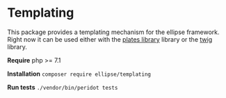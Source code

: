 # Templating
This package provides a templating mechanism for the ellipse framework. Right
now it can be used either with the [plates library](https://github.com/thephpleague/plates)
library or the [twig](https://github.com/twigphp/Twig) library.

**Require** php >= 7.1

**Installation** `composer require ellipse/templating`

**Run tests** `./vendor/bin/peridot tests`
